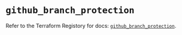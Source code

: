 # `github_branch_protection`

Refer to the Terraform Registory for docs: [`github_branch_protection`](https://registry.terraform.io/providers/integrations/github/5.43.0/docs/resources/branch_protection).
